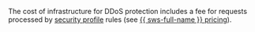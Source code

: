 The cost of infrastructure for DDoS protection includes a fee for requests processed by [security profile](../../../smartwebsecurity/concepts/profiles.md) rules (see [{{ sws-full-name }} pricing](../../../smartwebsecurity/pricing.md)).